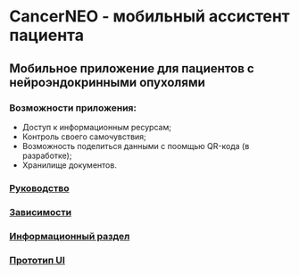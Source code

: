 # CancerNEO - мобильный ассистент пациента
## Мобильное приложение для пациентов с нейроэндокринными опухолями

### Возможности приложения:
- Доступ к информационным ресурсам;
- Контроль своего самочувствия;
- Возможность поделиться данными с поомщью QR-кода (в разработке);
- Хранилище документов.


### [Руководство](docs/manual.md)
### [Зависимости](docs/dependencies.md)
### [Информационный раздел](https://github.com/Un1c0re/neo-docs.git)
### [Прототип UI](https://www.figma.com/file/Zor74WefZ93M8iQWmcXvFj/CancerNEO?type=design&node-id=6%3A14579&mode=design&t=eS9AqFl1lmxnXkuX-1)

